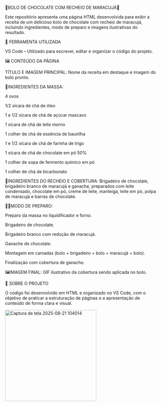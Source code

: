🍰BOLO DE CHOCOLATE COM RECHEIO DE MARACUJÁ🍰

Este repositório apresenta uma página HTML desenvolvida para exibir a receita de um
delicioso bolo de chocolate com recheio de maracujá, incluindo ingredientes, modo de
preparo e imagens ilustrativas do resultado.

🧩 FERRAMENTA UTILIZADA

VS Code – Utilizado para escrever, editar e organizar o código do projeto.

🖼️ CONTEÚDO DA PÁGINA

TÍTULO E IMAGEM PRINCIPAL: Nome da receita em destaque e imagem do bolo pronto.

🥄INGREDIENTES DA MASSA:

4 ovos

1/2 xícara de chá de óleo

1 e 1/2 xícara de chá de açúcar mascavo

1 xícara de chá de leite morno

1 colher de chá de essência de baunilha

1 e 1/2 xícara de chá de farinha de trigo

1 xícara de chá de chocolate em pó 50%

1 colher de sopa de fermento químico em pó

1 colher de chá de bicarbonato

🥄INGREDIENTES DO RECHEIO E COBERTURA:
Brigadeiro de chocolate, brigadeiro branco de maracujá e ganache, preparados com leite condensado,
chocolate em pó, creme de leite, manteiga, leite em pó, polpa de maracujá e barras de chocolate.

👩‍🍳MODO DE PREPARO:

Preparo da massa no liquidificador e forno.

Brigadeiro de chocolate.

Brigadeiro branco com redução de maracujá.

Ganache de chocolate.

Montagem em camadas (bolo + brigadeiro + bolo + maracujá + bolo).

Finalização com cobertura de ganache.

🖼️IMAGEM FINAL: GIF ilustrativo da cobertura sendo aplicada no bolo.

📄 SOBRE O PROJETO

O código foi desenvolvido em HTML e organizado no VS Code, com o objetivo de praticar a 
estruturação de páginas e a apresentação de conteúdo de forma clara e visual.



<img width="300" height="300" alt="Captura de tela 2025-08-21 104014" src="https://github.com/user-attachments/assets/b38266fb-4a38-4e52-a9a3-22b1de9abca2" />
